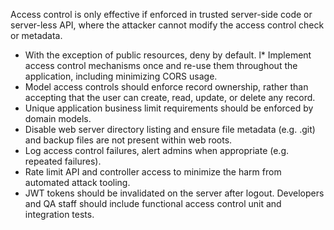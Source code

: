 Access control is only effective if enforced in trusted server-side code or server-less API, where the attacker cannot
modify the access control check or metadata.

* With the exception of public resources, deny by default.
  l*   Implement access control mechanisms once and re-use them throughout the application, including minimizing CORS
  usage.
* Model access controls should enforce record ownership, rather than accepting that the user can create, read, update,
  or delete any record.
* Unique application business limit requirements should be enforced by domain models.
* Disable web server directory listing and ensure file metadata (e.g. .git) and backup files are not present within web
  roots.
* Log access control failures, alert admins when appropriate (e.g. repeated failures).
* Rate limit API and controller access to minimize the harm from automated attack tooling.
* JWT tokens should be invalidated on the server after logout. Developers and QA staff should include functional access
  control unit and integration tests.
